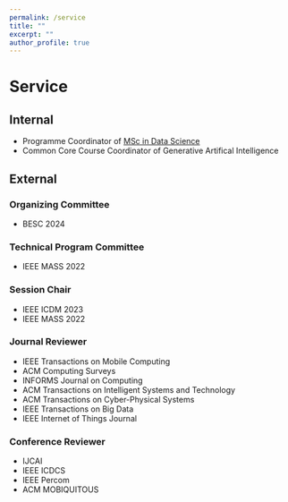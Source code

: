 ```yaml
---
permalink: /service
title: ""
excerpt: ""
author_profile: true
---
```


# Service
## Internal
* Programme Coordinator of [MSc in Data Science](https://www.ln.edu.hk/sgs/taught-postgraduate-programmes/Master-of-Science-in-Data-Science)
* Common Core Course Coordinator of Generative Artifical Intelligence

## External 
### Organizing Committee
* BESC 2024

### Technical Program Committee
- IEEE MASS 2022

### Session Chair
- IEEE ICDM 2023
- IEEE MASS 2022

### Journal Reviewer
- IEEE Transactions on Mobile Computing
- ACM Computing Surveys
- INFORMS Journal on Computing
- ACM Transactions on Intelligent Systems and Technology
- ACM Transactions on Cyber-Physical Systems
- IEEE Transactions on Big Data
- IEEE Internet of Things Journal

### Conference Reviewer
- IJCAI 
- IEEE ICDCS 
- IEEE Percom 
- ACM MOBIQUITOUS 

<!-- <script src="assets/js/pyramid.js"></script> -->

<span style="display: none;">
<script type="text/javascript" id="clustrmaps" src="//clustrmaps.com/map_v2.js?d=Lm2ocHX5LbyL6rdlFbrvkxSqjyv6SHWZChWgQZ7spQQ"></script>
</span>